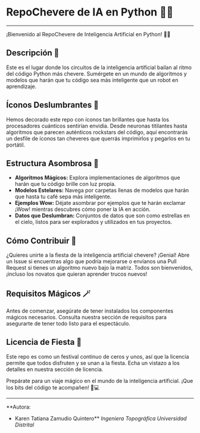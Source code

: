 # RepoChevere de IA en Python 🤖🚀
---
¡Bienvenido al RepoChevere de Inteligencia Artificial en Python! 🧠✨

## Descripción 🤖
Este es el lugar donde los circuitos de la inteligencia artificial bailan al ritmo del código Python más chevere. Sumérgete en un mundo de algoritmos y modelos que harán que tu código sea más inteligente que un robot en aprendizaje.

## Íconos Deslumbrantes 💫
Hemos decorado este repo con íconos tan brillantes que hasta los procesadores cuánticos sentirían envidia. Desde neuronas titilantes hasta algoritmos que parecen auténticos rockstars del código, aquí encontrarás un desfile de íconos tan cheveres que querrás imprimirlos y pegarlos en tu portátil.

## Estructura Asombrosa 🌌
- **Algoritmos Mágicos:** Explora implementaciones de algoritmos que harán que tu código brille con luz propia.
- **Modelos Estelares:** Navega por carpetas llenas de modelos que harán que hasta tu café sepa más inteligente.
- **Ejemplos Wow:** Déjate asombrar por ejemplos que te harán exclamar ¡Wow! mientras descubres cómo poner la IA en acción.
- **Datos que Deslumbran:** Conjuntos de datos que son como estrellas en el cielo, listos para ser explorados y utilizados en tus proyectos.

## Cómo Contribuir 🤖
¿Quieres unirte a la fiesta de la inteligencia artificial chevere? ¡Genial! Abre un Issue si encuentras algo que podría mejorarse o envíanos una Pull Request si tienes un algoritmo nuevo bajo la matriz. Todos son bienvenidos, ¡incluso los novatos que quieran aprender trucos nuevos!

## Requisitos Mágicos 🪄
Antes de comenzar, asegúrate de tener instalados los componentes mágicos necesarios. Consulta nuestra sección de requisitos para asegurarte de tener todo listo para el espectáculo.

## Licencia de Fiesta 🎉
Este repo es como un festival continuo de ceros y unos, así que la licencia permite que todos disfruten y se unan a la fiesta. Echa un vistazo a los detalles en nuestra sección de licencia.

Prepárate para un viaje mágico en el mundo de la inteligencia artificial. ¡Que los bits del código te acompañen! 🌟💻

---

**Autora: 
- Karen Tatiana Zamudio Quintero**
_Ingeniera Topográfica_
_Universidad Distrital_


